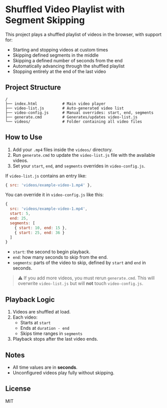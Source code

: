 # Shuffled Video Playlist with Segment Skipping

This project plays a shuffled playlist of videos in the browser, with support for:
- Starting and stopping videos at custom times
- Skipping defined segments in the middle
- Skipping a defined number of seconds from the end
- Automatically advancing through the shuffled playlist
- Stopping entirely at the end of the last video

## Project Structure

```
/
├── index.html           # Main video player
├── video-list.js        # Auto-generated video list
├── video-config.js      # Manual overrides: start, end, segments
├── generate.cmd         # Generates/updates video-list.js
└── videos/              # Folder containing all video files
```

## How to Use

1. Add your `.mp4` files inside the `videos/` directory.
2. Run `generate.cmd` to update the `video-list.js` file with the available videos.
3. Set your `start`, `end`, and `segments` overrides in `video-config.js`.

If `video-list.js` contains an entry like:

```js
{ src: 'videos/example-video-1.mp4' },
```

You can override it in `video-config.js` like this:

```js
{
  src: 'videos/example-video-1.mp4',
  start: 5,
  end: 25,
  segments: [
    { start: 10, end: 15 },
    { start: 25, end: 36 }
  ]
}
```

- `start`: the second to begin playback.
- `end`: how many seconds to skip from the end.
- `segments`: parts of the video to skip, defined by `start` and `end` in seconds.

> ⚠️ If you add more videos, you must rerun `generate.cmd`. This will overwrite `video-list.js` but will **not** touch `video-config.js`.

## Playback Logic

1. Videos are shuffled at load.
2. Each video:
    - Starts at `start`
    - Ends at `duration - end`
    - Skips time ranges in `segments`
3. Playback stops after the last video ends.

## Notes

- All time values are in **seconds**.
- Unconfigured videos play fully without skipping.

## License

MIT
